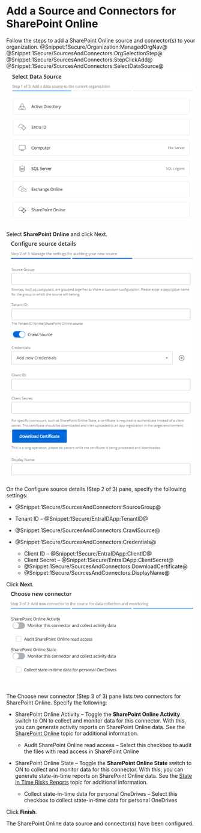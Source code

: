 # Add a Source and Connectors for SharePoint Online 

Follow the steps to add a SharePoint Online source and connector(s) to your organization. @Snippet:1Secure/Organization:ManagedOrgNav@ @Snippet:1Secure/SourcesAndConnectors:OrgSelectionStep@ @Snippet:1Secure/SourcesAndConnectors:StepClickAdd@ @Snippet:1Secure/SourcesAndConnectors:SelectDataSource@![](../../../../Resources/Images/1Secure/AddSources_Exchange.png "Select Data Source (Step 1 of 3) pane")

Select **SharePoint Online**  and click Next.![](../../../../Resources/Images/1Secure/ConfigureSourceDetailsSharePoint.png "Configure Source Details (Step 2 of 3) pane")

On the Configure source details  (Step 2 of 3) pane, specify the following settings:

- @Snippet:1Secure/SourcesAndConnectors:SourceGroup@
- Tenant ID – @Snippet:1Secure/EntraIDApp:TenantID@
- @Snippet:1Secure/SourcesAndConnectors:CrawlSource@
- @Snippet:1Secure/SourcesAndConnectors:Credentials@

    - Client ID – @Snippet:1Secure/EntraIDApp:ClientID@
    - Client Secret – @Snippet:1Secure/EntraIDApp:ClientSecret@
    - @Snippet:1Secure/SourcesAndConnectors:DownloadCertificate@
    - @Snippet:1Secure/SourcesAndConnectors:DisplayName@

Click **Next**.![](../../../../Resources/Images/1Secure/AddSourceSharePointOnlineConnector.png "Choose New Connector (Step 3 of 3) pane")

The Choose new connector  (Step 3 of 3) pane lists two connectors for SharePoint Online. Specify the following:

- SharePoint Online Activity – Toggle the **SharePoint Online Activity** switch to ON to collect and monitor data for this connector. With this, you can generate activity reports on SharePoint Online data. See the [SharePoint Online](../../SearchAndReports/Activity.md#SharePoi)  topic for additional information.

    - Audit SharePoint Online read access – Select this checkbox to audit the files with read access in SharePoint Online
- SharePoint Online State – Toggle the **SharePoint Online State** switch to ON to collect and monitor data for this connector. With this, you can generate state-in-time reports on SharePoint Online data. See the [State In Time Risks Reports](../../SearchAndReports/StateInTime.md)  topic for additional information.

    - Collect state-in-time data for personal OneDrives – Select this checkbox to collect state-in-time data for personal OneDrives

Click **Finish**.

The SharePoint Online data source and connector(s) have been configured.